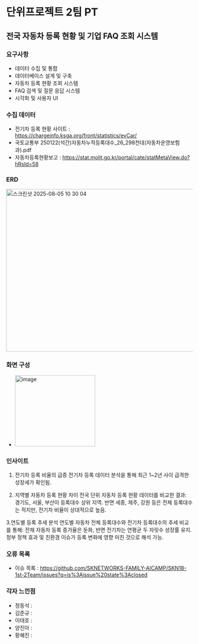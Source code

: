 # 단위프로젝트 2팀 PT
## 전국 자동차 등록 현황 및 기업 FAQ 조회 시스템 

### 요구사항 
- 데이터 수집 및 통합
- 데이터베이스 설계 및 구축
- 자동차 등록 현황 조회 시스템
- FAQ 검색 및 질문 응답 시스템
- 시각화 및 사용자 UI

### 수집 데이터
- 전기차 등록 현황 사이트 : https://chargeinfo.ksga.org/front/statistics/evCar/
- 국토교통부 250122(석간)자동차누적등록대수_26_298천대(자동차운영보험과).pdf
- 자동차등록현황보고 : https://stat.molit.go.kr/portal/cate/statMetaView.do?hRsId=58

### ERD
<img width="656" height="438" alt="스크린샷 2025-08-05 10 30 04" src="https://github.com/user-attachments/assets/e5a75aa7-42fc-4018-b0d0-b358801ddbd0" />

### 화면 구성
- <img width="216" height="192" alt="image" src="https://github.com/user-attachments/assets/98a68263-74d4-41eb-8667-4e89fc6f2853" />


### 인사이트
1. 전기차 등록 비율의 급증
전기차 등록 데이터 분석을 통해 최근 1~2년 사이 급격한 성장세가 확인됨.

2. 지역별 자동차 등록 현황 차이
전국 단위 자동차 등록 현황 데이터를 비교한 결과:
경기도, 서울, 부산이 등록대수 상위 지역.
반면 세종, 제주, 강원 등은 전체 등록대수는 적지만, 전기차 비율이 상대적으로 높음.

3.연도별 등록 추세 분석
연도별 자동차 전체 등록대수와 전기차 등록대수의 추세 비교를 통해:
전체 자동차 등록 증가율은 둔화, 반면 전기차는 연평균 두 자릿수 성장률 유지.
정부 정책 효과 및 친환경 이슈가 등록 변화에 영향 미친 것으로 해석 가능.


### 오류 목록
- 이슈 목록 : https://github.com/SKNETWORKS-FAMILY-AICAMP/SKN18-1st-2Team/issues?q=is%3Aissue%20state%3Aclosed

### 각자 느낀점
- 정동석 : 
- 김준규 :
- 이태호 : 
- 양진아 : 
- 황혜진 : 
